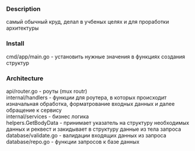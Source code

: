 ### Description
самый обычный круд, делал в учбеных целях и для проработки архитектуры  

### Install  
cmd/app/main.go - установить нужные значения в функциях создания структур

### Architecture
api/router.go - роуты (mux routr)  
internal/handlers - функции для роутера, в которых происходит изначальная обработка, форматрование входных данных и далее обращение к сервису  
internal/services - бизнес логика  
helpers.GetBodyData - принимает указатель на структуру необходимых данных и реквест и закидывает в структуру данные из тела запроса  
database/validate.go - валидации входящих данных из запроса  
database/repo.go - функции запросов к базе данных 
